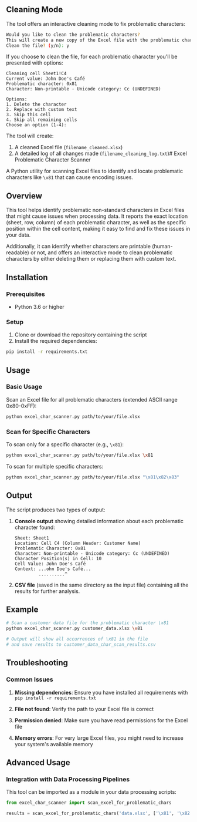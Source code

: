 ## Cleaning Mode

The tool offers an interactive cleaning mode to fix problematic characters:

```bash
Would you like to clean the problematic characters?
This will create a new copy of the Excel file with the problematic characters handled.
Clean the file? (y/n): y
```

If you choose to clean the file, for each problematic character you'll be presented with options:

```
Cleaning cell Sheet1!C4
Current value: John Doe's Café
Problematic character: 0x81
Character: Non-printable - Unicode category: Cc (UNDEFINED)

Options:
1. Delete the character
2. Replace with custom text
3. Skip this cell
4. Skip all remaining cells
Choose an option (1-4): 
```

The tool will create:
1. A cleaned Excel file (`filename_cleaned.xlsx`)
2. A detailed log of all changes made (`filename_cleaning_log.txt`)# Excel Problematic Character Scanner

A Python utility for scanning Excel files to identify and locate problematic characters like `\x81` that can cause encoding issues.

## Overview

This tool helps identify problematic non-standard characters in Excel files that might cause issues when processing data. It reports the exact location (sheet, row, column) of each problematic character, as well as the specific position within the cell content, making it easy to find and fix these issues in your data. 

Additionally, it can identify whether characters are printable (human-readable) or not, and offers an interactive mode to clean problematic characters by either deleting them or replacing them with custom text.

## Installation

### Prerequisites

- Python 3.6 or higher

### Setup

1. Clone or download the repository containing the script
2. Install the required dependencies:

```bash
pip install -r requirements.txt
```

## Usage

### Basic Usage

Scan an Excel file for all problematic characters (extended ASCII range 0x80-0xFF):

```bash
python excel_char_scanner.py path/to/your/file.xlsx
```

### Scan for Specific Characters

To scan only for a specific character (e.g., `\x81`):

```bash
python excel_char_scanner.py path/to/your/file.xlsx \x81
```

To scan for multiple specific characters:

```bash
python excel_char_scanner.py path/to/your/file.xlsx "\x81\x82\x83"
```

## Output

The script produces two types of output:

1. **Console output** showing detailed information about each problematic character found:
   ```
   Sheet: Sheet1
   Location: Cell C4 (Column Header: Customer Name)
   Problematic Character: 0x81
   Character: Non-printable - Unicode category: Cc (UNDEFINED)
   Character Position(s) in Cell: 10
   Cell Value: John Doe's Café
   Context: ...ohn Doe's Café...
            ..........^
   ```

2. **CSV file** (saved in the same directory as the input file) containing all the results for further analysis.

## Example

```bash
# Scan a customer data file for the problematic character \x81
python excel_char_scanner.py customer_data.xlsx \x81

# Output will show all occurrences of \x81 in the file
# and save results to customer_data_char_scan_results.csv
```

## Troubleshooting

### Common Issues

1. **Missing dependencies**: Ensure you have installed all requirements with `pip install -r requirements.txt`

2. **File not found**: Verify the path to your Excel file is correct

3. **Permission denied**: Make sure you have read permissions for the Excel file

4. **Memory errors**: For very large Excel files, you might need to increase your system's available memory

## Advanced Usage

### Integration with Data Processing Pipelines

This tool can be imported as a module in your data processing scripts:

```python
from excel_char_scanner import scan_excel_for_problematic_chars

results = scan_excel_for_problematic_chars('data.xlsx', ['\x81', '\x82'])
```
